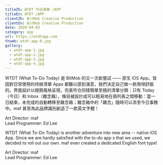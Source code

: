 ```yaml
---
titleZh: WTDT 今日清單 /APP
titleEn: WTDT /APP
clientZh: BitMob Creative Production
clientEn: BitMob Creative Production
date: 2020-04-03
category: app
url: https://wtdtapp.com
thumb: wtdt-app-0.jpg
gallery:
  - wtdt-app-1.jpg
  - wtdt-app-2.jpg
  - wtdt-app-3.jpg
  - wtdt-app-4.jpg
---
```


WTDT (What To-Do Today) 是 BitMob 的又一次新嘗試 —— 原生 iOS App。皆因對日常使用的待辦清單 Apps 都難以感到滿意，我們決定自己做一款用得舒服的。界面設計以極簡風格呈現，完美符合同樣簡單至極的清單分類：只有 Today（今日）和 Inbox（雜念箱），條目被設計成可以輕易地在兩列表之間移動：當一日結束，未完成的自動轉移至雜念箱；雜念箱中的「雜念」隨時可以添至今日事務中。maf 甚至為此品牌識別創造了一款英文字體！

Art Director: maf<br/>Lead Programmer: Ed Lee

<!-- lang -->

WTDT (What To-Do Today) is another adventure into new area -- native iOS App. Since we are hardly satisfied with the to-do app s that we used, we decided to roll out our own. maf even created a dedicated English font type!

Art Director: maf<br/>Lead Programmer: Ed Lee
